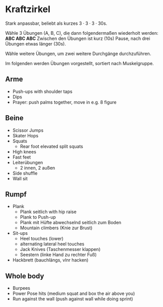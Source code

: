 # Kraftzirkel

Stark anpassbar, beliebt als kurzes $3 \cdot 3 \cdot 3 \cdot 30\text{s}$.

Wähle 3 Übungen (A, B, C), die dann folgendermaßen wiederholt werden:
**ABC ABC ABC**
Zwischen den Übungen ist kurz (10s) Pause, nach drei Übungen etwas länger (30s).

Wähle weitere Übungen, um zwei weitere Durchgänge durchzuführen.

Im folgenden werden Übungen vorgestellt, sortiert nach Muskelgruppe.

## Arme

- Push-ups with shoulder taps
- Dips
- Prayer: push palms together, move in e.g. 8 figure

## Beine

- Scissor Jumps
- Skater Hops
- Squats
  - Rear foot elevated split squats
- High knees
- Fast feet
- Leiterübungen
  - 2 innen, 2 außen
- Side shuffle
- Wall sit

## Rumpf

- Plank
  - Plank seitlich with hip raise
  - Plank to Push-up
  - Plank mit Hüfte abwechselnd seitlich zum Boden
  - Mountain climbers (Knie zur Brust)
- Sit-ups
  - Heel touches (lower)
  - alternating lateral heel touches
  - Jack Knives (Taschenmesser klappen)
  - Seestern (linke Hand zu rechter Fuß)
- Hackbrett (bauchlängs, vlnr hacken)

## Whole body

- Burpees
- Power Pose hits (medium squat and box the air above you)
- Run against the wall (push against wall while doing sprint)
